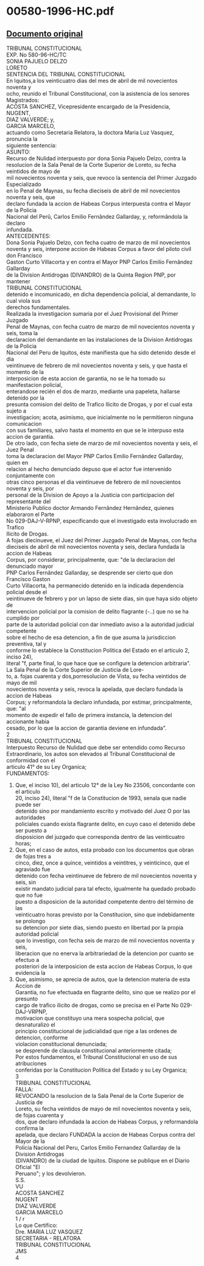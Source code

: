 
00580-1996-HC.pdf
=================
  
[Documento original](https://tc.gob.pe/jurisprudencia/1998/00580-1996-HC.pdf)  
---  
TRIBUNAL CONSTITUCIONAL  
EXP. No 580-96-HC/TC  
SONIA PAJUELO DELZO  
LORETO  
SENTENCIA DEL TRIBUNAL CONSTITUCIONAL  
En Iquitos,a los veinticuatro dias del mes de abril de mil novecientos noventa y  
ocho, reunido el Tribunal Constitucional, con la asistencia de los senores Magistrados:  
ACOSTA SANCHEZ, Vicepresidente encargado de la Presidencia,  
NUGENT,  
DIAZ VALVERDE; y,  
GARCIA MARCELO,  
actuando como Secretaria Relatora, la doctora Maria Luz Vasquez, pronuncia la  
siguiente sentencia:  
ASUNTO:  
Recurso de Nulidad interpuesto por dona Sonia Pajuelo Delzo, contra la  
resolucion de la Sala Penal de la Corte Superior de Loreto, su fecha veintidos de mayo de  
mil novecientos noventa y seis, que revoco la sentencia del Primer Juzgado Especializado  
en lo Penal de Maynas, su fecha dieciseis de abril de mil novecientos noventa y seis, que  
declaro fundada la accion de Habeas Corpus interpuesta contra el Mayor de la Policia  
Nacional del Perû, Carlos Emilio Fernândez Gallarday, y, reformândola la declaro  
infundada.  
ANTECEDENTES:  
Dona Sonia Pajuelo Delzo, con fecha cuatro de marzo de mil novecientos  
noventa y seis, interpone accion de Habeas Corpus a favor del piloto civil don Francisco  
Gaston Curto Villacorta y en contra el Mayor PNP Carlos Emilio Fernândez Gallarday  
de la Division Antidrogas (DIVANDRO) de la Quinta Region PNP, por mantener  
TRIBUNAL CONSTITUCIONAL  
detenido e incomunicado, en dicha dependencia policial, al demandante, lo cual viola sus  
derechos fundamentales.  
Realizada la investigacion sumaria por el Juez Provisional del Primer Juzgado  
Penal de Maynas, con fecha cuatro de marzo de mil novecientos noventa y seis, toma la  
declaracion del demandante en las instalaciones de la Division Antidrogas de la Policia  
Nacional del Peru de Iquitos, éste manifiesta que ha sido detenido desde el dia  
veintinueve de febrero de mil novecientos noventa y seis, y que hasta el momento de la  
interposicion de esta accion de garantia, no se le ha tomado su manifestacion policial,  
enterandose recién el dos de marzo, mediante una papeleta, hallarse detenido por la  
presunta comision del delito de Trafico Ilicito de Drogas, y por el cual esta sujeto a  
investigacion; acota, asimismo, que inicialmente no le permitieron ninguna comunicacion  
con sus familiares, salvo hasta el momento en que se le interpuso esta accion de garantia.  
De otro lado, con fecha siete de marzo de mil novecientos noventa y seis, el Juez Penal  
toma la declaracion del Mayor PNP Carlos Emilio Fernândez Gallarday, quien en  
relacion al hecho denunciado depuso que el actor fue intervenido conjuntamente con  
otras cinco personas el dia veintinueve de febrero de mil novecientos noventa y seis, por  
personal de la Division de Apoyo a la Justicia con participacion del representante del  
Ministerio Publico doctor Armando Fernândez Hernândez, quienes elaboraron el Parte  
No 029-DAJ-V-RPNP, especificando que el investigado esta involucrado en Trafico  
Ilicito de Drogas.  
A fojas diecinueve, el Juez del Primer Juzgado Penal de Maynas, con fecha  
dieciseis de abril de mil novecientos noventa y seis, declara fundada la accion de Habeas  
Corpus, por considerar, principalmente, que: "de la declaracion del denunciado mayor  
PNP Carlos Fernândez Gallarday, se desprende ser cierto que don Francisco Gaston  
Curto Villacorta, ha permanecido detenido en la indicada dependencia policial desde el  
veintinueve de febrero y por un lapso de siete dias, sin que haya sido objeto de  
intervencion policial por la comision de delito flagrante (-..) que no se ha cumplido por  
parte de la autoridad policial con dar inmediato aviso a la autoridad judicial competente  
sobre el hecho de esa detencion, a fin de que asuma la jurisdiccion preventiva, tal y  
conforme lo establece la Constitucion Politica del Estado en el articulo 2, inciso 24),  
literal "f, parte final, lo que hace que se configure la detencion arbitraria".  
La Sala Penal de la Corte Superior de Justicia de Lore-  
to, a. fojas cuarenta y dos,porresolucion de Vista, su fecha veintidos de mayo de mil  
novecientos noventa y seis, revoca la apelada, que declaro fundada la accion de Habeas  
Corpus; y reformandola la declaro infundada, por estimar, principalmente, que: "al  
momento de expedir el fallo de primera instancia, la detencion del accionante habia  
cesado, por lo que la accion de garantia deviene en infundada".  
2  
TRIBUNAL CONSTITUCIONAL  
Interpuesto Recurso de Nulidad que debe ser entendido como Recurso  
Extraordinario, los autos son elevados al Tribunal Constitucional de conformidad con el  
articulo 41° de su Ley Organica;  
FUNDAMENTOS:  
1. Que, el inciso 10), del articulo 12° de la Ley No 23506, concordante con el articulo  
20, inciso 24), literal "f de la Constitucion de 1993, senala que nadie puede ser  
detenido sino por mandamiento escrito y motivado del Juez O por las autoridades  
policiales cuando exista flagrante delito, en cuyo caso el detenido debe ser puesto a  
disposicion del juzgado que corresponda dentro de las veinticuatro horas;  
2. Que, en el caso de autos, esta probado con los documentos que obran de fojas tres a  
cinco, diez, once a quince, veintidos a veintitres, y veinticinco, que el agraviado fue  
detenido con fecha veintinueve de febrero de mil novecientos noventa y seis, sin  
existir mandato judicial para tal efecto, igualmente ha quedado probado que no fue  
puesto a disposicion de la autoridad competente dentro del término de las  
veinticuatro horas previsto por la Constitucion, sino que indebidamente se prolongo  
su detencion por siete dias, siendo puesto en libertad por la propia autoridad policial  
que lo investigo, con fecha seis de marzo de mil novecientos noventa y seis,  
liberacion que no enerva la arbitrariedad de la detencion por cuanto se efectuo a  
posteriori de la interposicion de esta accion de Habeas Corpus, lo que evidencia la  
3. Que, asimismo, se aprecia de autos, que la detencion materia de esta Accion de  
Garantia, no fue efectuada en flagrante delito, sino que se realizo por el presunto  
cargo de trafico ilicito de drogas, como se precisa en el Parte No 029-DAJ-VRPNP,  
motivacion que constituyo una mera sospecha policial, que desnaturalizo el  
principio constitucional de judicialidad que rige a las ordenes de detencion, conforme  
violacion constitucional denunciada;  
se desprende de clausula constitucional anteriormente citada;  
Por estos fundamentos, el Tribunal Constitucional en uso de sus atribuciones  
conferidas por la Constitucion Politica del Estado y su Ley Organica;  
3  
TRIBUNAL CONSTITUCIONAL  
FALLA:  
REVOCANDO la resolucion de la Sala Penal de la Corte Superior de Justicia de  
Loreto, su fecha veintidos de mayo de mil novecientos noventa y seis, de fojas cuarenta y  
dos, que declaro infundada la accion de Habeas Corpus, y reformandola confirma la  
apelada, que declaro FUNDADA la accion de Habeas Corpus contra del Mayor de la  
Policia Nacional del Peru, Carlos Emilio Fernandez Gallarday de la Division Antidrogas  
(DIVANDRO) de la ciudad de Iquitos. Dispone se publique en el Diario Oficial "El  
Peruano"; y los devolvieron.  
S.S.  
VU  
ACOSTA SANCHEZ  
NUGENT  
DIAZ VALVERDE  
GARCIA MARCELO  
1 / r  
Lo que Certifico:  
Dre. MARIA LUZ VASQUEZ  
SECRETARIA - RELATORA  
TRIBUNAL CONSTITUCIONAL  
JMS  
4